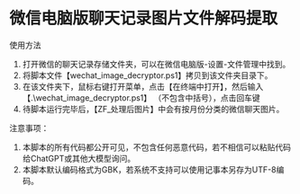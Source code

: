 # 微信电脑版聊天记录图片文件解码提取

使用方法

1. 打开微信的聊天记录存储文件夹，可以在微信电脑版-设置-文件管理中找到。
2. 将脚本文件【wechat_image_decryptor.ps1】拷贝到该文件夹目录下。
3. 在该文件夹下，鼠标右键打开菜单，点击【在终端中打开】，然后输入 【.\wechat_image_decryptor.ps1】 （不包含中括号），点击回车键
4. 待脚本运行完毕后，【ZF_处理后图片】中会有按月份分类的微信聊天图片。

注意事项：

1. 本脚本的所有代码都公开可见，不包含任何恶意代码，若不相信可以粘贴代码给ChatGPT或其他大模型询问。
2. 本脚本默认编码格式为GBK，若系统不支持可以使用记事本另存为UTF-8编码。
